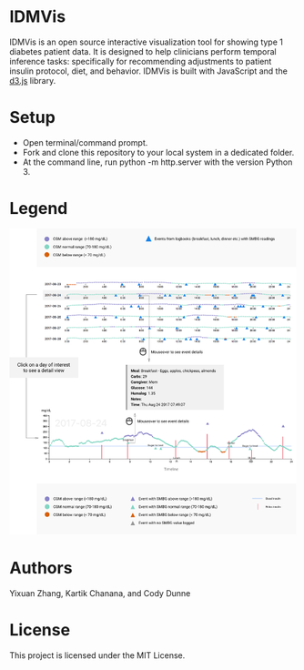 # IDMVis
IDMVis is an open source interactive visualization tool for showing type 1 diabetes patient data. 
It is designed to help clinicians perform temporal inference tasks: 
specifically for recommending adjustments to patient insulin protocol, diet, and behavior. 
IDMVis is built with JavaScript and the [d3.js](https://d3js.org/) library.

# Setup
- Open terminal/command prompt.
- Fork and clone this repository to your local system in a dedicated folder.
- At the command line, run python -m http.server with the version Python 3. 

# Legend 
![IDMvis](https://github.com/VisDunneRight/IDMVis/blob/master/public/T1D_about.png?raw=true "Title")

# Authors 
Yixuan Zhang, Kartik Chanana, and Cody Dunne

# License
This project is licensed under the MIT License. 
